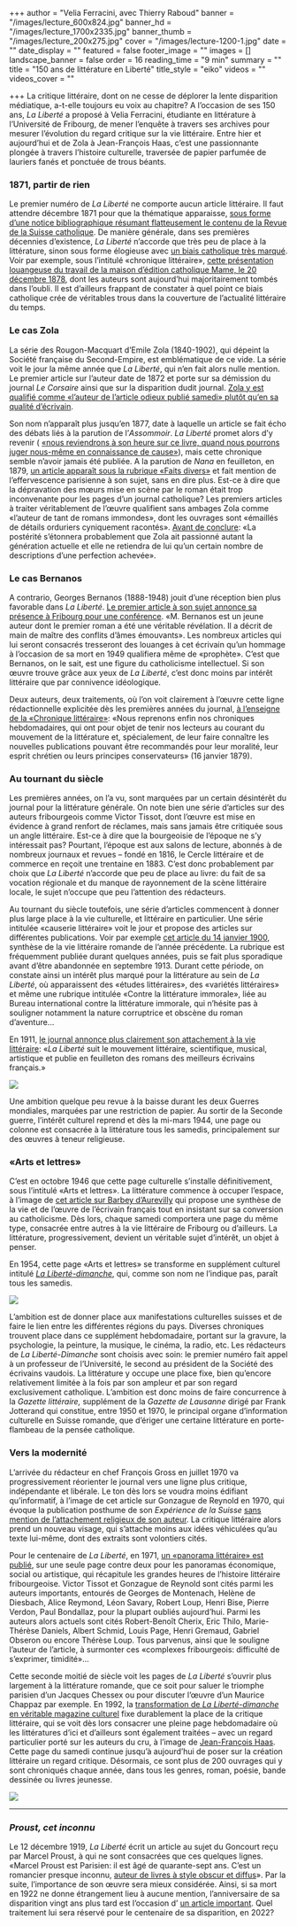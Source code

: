 +++
author = "Velia Ferracini, avec Thierry Raboud"
banner = "/images/lecture_600x824.jpg"
banner_hd = "/images/lecture_1700x2335.jpg"
banner_thumb = "/images/lecture_200x275.jpg"
cover = "/images/lecture-1200-1.jpg"
date = ""
date_display = ""
featured = false
footer_image = ""
images = []
landscape_banner = false
order = 16
reading_time = "9 min"
summary = ""
title = "150 ans de littérature en Liberté"
title_style = "eiko"
videos = ""
videos_cover = ""

+++
La critique littéraire, dont on ne cesse de déplorer la lente disparition médiatique, a-t-elle toujours eu voix au chapitre? A l’occasion de ses 150 ans, _La Liberté_ a proposé à Velia Ferracini, étudiante en littérature à l’Université de Fribourg, de mener l’enquête à travers ses archives pour mesurer l’évolution du regard critique sur la vie littéraire. Entre hier et aujourd’hui et de Zola à Jean-François Haas, c’est une passionnante plongée à travers l’histoire culturelle, traversée de papier parfumée de lauriers fanés et ponctuée de trous béants.

### 1871, partir de rien

Le premier numéro de _La Liberté_ ne comporte aucun article littéraire. Il faut attendre décembre 1871 pour que la thématique apparaisse, <a href="https://www.e-newspaperarchives.ch/?a=d&d=LLE18711229-01.2.16&srpos=30&e=------187-fr-20-LLE-21--img-txIN-%22Fr%c3%a9d%c3%a9ric+Ozanam%22----1871---0-----" target="_blank">sous forme d’une notice bibliographique résumant flatteusement le contenu de la Revue de la Suisse catholique</a>. De manière générale, dans ses premières décennies d’existence, _La Liberté_ n’accorde que très peu de place à la littérature, sinon sous forme élogieuse avec <a href="https://150ans.lalib.ch/article/le-reflet-de-l-identite-fribourgeoise/" target="_blank">un biais catholique très marqué</a>. Voir par exemple, sous l’intitulé «chronique littéraire», <a href="https://www.e-newspaperarchives.ch/?a=d&d=LLE18781220-01.2.11&srpos=3&e=------187-fr-20-LLE-1--img-txIN-%22chronique+litt%c3%a9raire%22-------0-----" target="_blank">cette présentation louangeuse du travail de la maison d’édition catholique Mame, le 20 décembre 1878</a>, dont les auteurs sont aujourd’hui majoritairement tombés dans l’oubli. Il est d’ailleurs frappant de constater à quel point ce biais catholique crée de véritables trous dans la couverture de l’actualité littéraire du temps.

### Le cas Zola

La série des Rougon-Macquart d’Emile Zola (1840-1902), qui dépeint la Société française du Second-Empire, est emblématique de ce vide. La série voit le jour la même année que _La Liberté_, qui n’en fait alors nulle mention. Le premier article sur l’auteur date de 1872 et porte sur sa démission du journal _Le Corsaire_ ainsi que sur la disparition dudit journal. <a href="https://www.e-newspaperarchives.ch/?a=d&d=LLE18721227-01.2.10&srpos=1&e=------187-fr-20-LLE-1--img-txIN-%22article+odieux+publi%c3%a9+samedi%22-------0-----" target="_blank">Zola y est qualifié comme «l’auteur de l’article odieux publié samedi» plutôt qu’en sa qualité d’écrivain</a>.

Son nom n’apparaît plus jusqu’en 1877, date à laquelle un article se fait écho des débats liés à la parution de l’_Assommoir_. _La Liberté_ promet alors d’y revenir ( <a href="https://www.e-newspaperarchives.ch/?a=d&d=LLE18770429-01.2.12&srpos=1&e=------187-fr-20-LLE-1--img-txIN-Zola----1877---0-----" target="_blank">«nous reviendrons à son heure sur ce livre, quand nous pourrons juger nous-même en connaissance de cause»</a>), mais cette chronique semble n’avoir jamais été publiée. A la parution de _Nana_ en feuilleton, en 1879, <a href="https://www.e-newspaperarchives.ch/?a=d&d=LLE18791025-01&e=------187-fr-20-LLE-1--img-txIN-%22Nana%22+AND+%22Zola%22-------0-----" target="_blank">un article apparaît sous la rubrique «Faits divers»</a> et fait mention de l’effervescence parisienne à son sujet, sans en dire plus. Est-ce à dire que la dépravation des mœurs mise en scène par le roman était trop inconvenante pour les pages d’un journal catholique? Les premiers articles à traiter véritablement de l’œuvre qualifient sans ambages Zola comme «l’auteur de tant de romans immondes», dont les ouvrages sont «émaillés de détails orduriers cyniquement racontés». <a href="https://www.e-newspaperarchives.ch/?a=d&d=LLE18851106-01.2.13&srpos=1&e=-------fr-20-LLE-1--img-txIN-%22tant+de+romans+immondes%22-------0-----" target="_blank">Avant de conclure</a>: «La postérité s’étonnera probablement que Zola ait passionné autant la génération actuelle et elle ne retiendra de lui qu’un certain nombre de descriptions d’une perfection achevée».

### Le cas Bernanos

A contrario, Georges Bernanos (1888-1948) jouit d’une réception bien plus favorable dans _La Liberté_. <a href="https://www.e-newspaperarchives.ch/?a=d&d=LLE19280305-01.2.24&srpos=3&e=------192-fr-20-LLE-1--img-txIN-Bernanos----1928---0-----" target="_blank">Le premier article à son sujet annonce sa présence à Fribourg pour une conférence</a>. «M. Bernanos est un jeune auteur dont le premier roman a été une véritable révélation. Il a décrit de main de maître des conflits d’âmes émouvants». Les nombreux articles qui lui seront consacrés tresseront des louanges à cet écrivain qu’un hommage à l’occasion de sa mort en 1949 qualifiera même de «prophète». C’est que Bernanos, on le sait, est une figure du catholicisme intellectuel. Si son œuvre trouve grâce aux yeux de _La Liberté_, c’est donc moins par intérêt littéraire que par connivence idéologique.

Deux auteurs, deux traitements, où l’on voit clairement à l’œuvre cette ligne rédactionnelle explicitée dès les premières années du journal, <a href="https://www.e-newspaperarchives.ch/?a=d&d=LLE18790116-01.2.10&srpos=1&e=------187-fr-20-LLE-1--img-txIN-%22Nous+reprenons+enfin+nos+chroniques+hebdomadaires%22-------0-----" target="_blank">à l’enseigne de la «Chronique littéraire»</a>: «Nous reprenons enfin nos chroniques hebdomadaires, qui ont pour objet de tenir nos lecteurs au courant du mouvement de la littérature et, spécialement, de leur faire connaître les nouvelles publications pouvant être recommandés pour leur moralité, leur esprit chrétien ou leurs principes conservateurs» (16 janvier 1879).

### Au tournant du siècle

Les premières années, on l’a vu, sont marquées par un certain désintérêt du journal pour la littérature générale. On note bien une série d’articles sur des auteurs fribourgeois comme Victor Tissot, dont l’œuvre est mise en évidence à grand renfort de réclames, mais sans jamais être critiquée sous un angle littéraire. Est-ce à dire que la bourgeoisie de l’époque ne s’y intéressait pas? Pourtant, l’époque est aux salons de lecture, abonnés à de nombreux journaux et revues – fondé en 1816, le Cercle littéraire et de commerce en reçoit une trentaine en 1883. C’est donc probablement par choix que _La Liberté_ n’accorde que peu de place au livre: du fait de sa vocation régionale et du manque de rayonnement de la scène littéraire locale, le sujet n’occupe que peu l’attention des rédacteurs.

Au tournant du siècle toutefois, une série d’articles commencent à donner plus large place à la vie culturelle, et littéraire en particulier. Une série intitulée «causerie littéraire» voit le jour et propose des articles sur différentes publications. Voir par exemple <a href="https://www.e-newspaperarchives.ch/?a=d&d=LLE19000114-01.2.18&srpos=5&e=------190-fr-20-LLE-1-byDA-img-txIN-%22litt%c3%a9raire%22-ARTICLE------0-----" target="_blank">cet article du 14 janvier 1900</a>, synthèse de la vie littéraire romande de l’année précédente. La rubrique est fréquemment publiée durant quelques années, puis se fait plus sporadique avant d’être abandonnée en septembre 1913. Durant cette période, on constate ainsi un intérêt plus marqué pour la littérature au sein de _La Liberté_, où apparaissent des «études littéraires», des «variétés littéraires» et même une rubrique intitulée «Contre la littérature immorale», liée au Bureau international contre la littérature immorale, qui n’hésite pas à souligner notamment la nature corruptrice et obscène du roman d’aventure…

En 1911, <a href="https://www.e-newspaperarchives.ch/?a=d&d=LLE19110111-01.2.50&srpos=3&e=--1911---1937--fr-20-LLE-1-byDA-img-txIN-%c3%a9crivain-ARTICLE------0--fr---" target="_blank">le journal annonce plus clairement son attachement à la vie littéraire</a>: «_La Liberté_ suit le mouvement littéraire, scientifique, musical, artistique et publie en feuilleton des romans des meilleurs écrivains français.»

![](/images/capture-d-ecran-2021-09-29-a-14-13-15.png)

Une ambition quelque peu revue à la baisse durant les deux Guerres mondiales, marquées par une restriction de papier. Au sortir de la Seconde guerre, l’intérêt culturel reprend et dès la mi-mars 1944, une page ou colonne est consacrée à la littérature tous les samedis, principalement sur des œuvres à teneur religieuse.

### «Arts et lettres»

C’est en octobre 1946 que cette page culturelle s’installe définitivement, sous l’intitulé «Arts et lettres». La littérature commence à occuper l’espace, à l’image de <a href="https://www.e-newspaperarchives.ch/?a=d&d=LLE19461005-01.2.25&e=-------fr-20--1--img-txIN--------0-----" target="_blank">cet article sur Barbey d’Aurevilly</a> qui propose une synthèse de la vie et de l’œuvre de l’écrivain français tout en insistant sur sa conversion au catholicisme. Dès lors, chaque samedi comportera une page du même type, consacrée entre autres à la vie littéraire de Fribourg ou d’ailleurs. La littérature, progressivement, devient un véritable sujet d’intérêt, un objet à penser.

En 1954, cette page «Arts et lettres» se transforme en supplément culturel intitulé <a href="https://www.e-newspaperarchives.ch/?a=d&d=LLE19541211-01&e=-------fr-20--1--img-txIN--------0-----" target="_blank">_La Liberté-dimanche_</a>, qui, comme son nom ne l’indique pas, paraît tous les samedis.

![](/images/capture-d-ecran-2021-09-29-a-14-13-26.png)

L’ambition est de donner place aux manifestations culturelles suisses et de faire le lien entre les différentes régions du pays. Diverses chroniques trouvent place dans ce supplément hebdomadaire, portant sur la gravure, la psychologie, la peinture, la musique, le cinéma, la radio, etc. Les rédacteurs de _La Liberté-Dimanche_ sont choisis avec soin: le premier numéro fait appel à un professeur de l’Université, le second au président de la Société des écrivains vaudois. La littérature y occupe une place fixe, bien qu’encore relativement limitée à la fois par son ampleur et par son regard exclusivement catholique. L’ambition est donc moins de faire concurrence à la _Gazette littéraire,_ supplément de la _Gazette de Lausanne_ dirigé par Frank Jotterand qui constitue, entre 1950 et 1970, le principal organe d’information culturelle en Suisse romande, que d’ériger une certaine littérature en porte-flambeau de la pensée catholique.

### Vers la modernité

L’arrivée du rédacteur en chef François Gross en juillet 1970 va progressivement réorienter le journal vers une ligne plus critique, indépendante et libérale. Le ton dès lors se voudra moins édifiant qu’informatif, à l’image de cet article sur Gonzague de Reynold en 1970, qui évoque la publication posthume de son _Expérience de la Suisse_ <a href="https://www.e-newspaperarchives.ch/?a=d&d=LLE19700704-01.2.104&e=-------fr-20--1--img-txIN--------0-----" target="_blank">sans mention de l’attachement religieux de son auteur</a>. La critique littéraire alors prend un nouveau visage, qui s’attache moins aux idées véhiculées qu’au texte lui-même, dont des extraits sont volontiers cités.

Pour le centenaire de _La Liberté_, en 1971, <a href="https://www.e-newspaperarchives.ch/?a=d&d=LLE19711016-01.2.361&e=-------fr-20--1--img-txIN--------0-----" target="_blank">un «panorama littéraire» est publié</a>, sur une seule page contre deux pour les panoramas économique, social ou artistique, qui récapitule les grandes heures de l’histoire littéraire fribourgeoise. Victor Tissot et Gonzague de Reynold sont cités parmi les auteurs importants, entourés de Georges de Montenach, Helène de Diesbach, Alice Reymond, Léon Savary, Robert Loup, Henri Bise, Pierre Verdon, Paul Bondallaz, pour la plupart oubliés aujourd’hui. Parmi les auteurs alors actuels sont cités Robert-Benoît Cherix, Eric Thilo, Marie-Thérèse Daniels, Albert Schmid, Louis Page, Henri Gremaud, Gabriel Obseron ou encore Thérèse Loup. Tous parvenus, ainsi que le souligne l’auteur de l’article, à surmonter ces «complexes fribourgeois: difficulté de s’exprimer, timidité»...

Cette seconde moitié de siècle voit les pages de _La Liberté_ s’ouvrir plus largement à la littérature romande, que ce soit pour saluer le triomphe parisien d’un Jacques Chessex ou pour discuter l’œuvre d’un Maurice Chappaz par exemple. En 1992, la <a href="https://www.e-newspaperarchives.ch/?a=d&d=LLE19920525-01&e=-------fr-20--1--img-txIN--------0-----" target="_blank">transformation de _La Liberté-dimanche_ en véritable magazine culturel</a> fixe durablement la place de la critique littéraire, qui se voit dès lors consacrer une pleine page hebdomadaire où les littératures d’ici et d’ailleurs sont également traitées – avec un regard particulier porté sur les auteurs du cru, à l’image de <a href="https://www.e-newspaperarchives.ch/?a=d&d=LLE20121201-01.2.179&e=-------fr-20-LLE-1--img-txIN-Jean%252DFran%c3%a7ois+Haas-------0-----" target="_blank">Jean-François Haas</a>. Cette page du samedi continue jusqu’à aujourd’hui de poser sur la création littéraire un regard critique. Désormais, ce sont plus de 200 ouvrages qui y sont chroniqués chaque année, dans tous les genres, roman, poésie, bande dessinée ou livres jeunesse.

![](/images/capture-d-ecran-2021-09-30-a-16-41-00.jpg)

***

### _Proust, cet inconnu_

Le 12 décembre 1919, _La Liberté_ écrit un article au sujet du Goncourt reçu par Marcel Proust, à qui ne sont consacrées que ces quelques lignes. «Marcel Proust est Parisien: il est âgé de quarante-sept ans. C’est un romancier presque inconnu, <a href="https://www.e-newspaperarchives.ch/?a=d&d=LLE19191212-01.2.6&srpos=1&e=-------fr-20-LLE-1--img-txIN-Proust+diffus-------0-----" target="_blank">auteur de livres à style obscur et diffus</a>». Par la suite, l’importance de son œuvre sera mieux considérée. Ainsi, si sa mort en 1922 ne donne étrangement lieu à aucune mention, l’anniversaire de sa disparition vingt ans plus tard est l’occasion d’ <a href="https://www.e-newspaperarchives.ch/?a=d&d=LLE19421121-01.2.29&srpos=20&e=-------fr-20-LLE-1-byDA-img-txIN-%22Marcel+Proust%22-ARTICLE------0-----" target="_blank">un article important</a>. Quel traitement lui sera réservé pour le centenaire de sa disparition, en 2022?